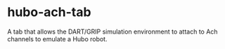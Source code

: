 hubo-ach-tab
============

A tab that allows the DART/GRIP simulation environment to attach to Ach channels to emulate a Hubo robot.